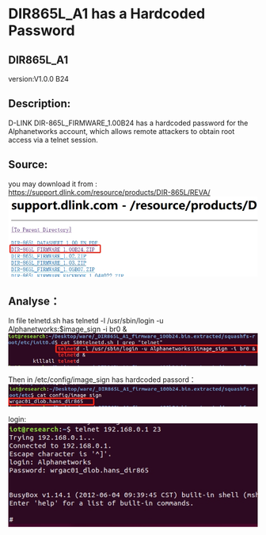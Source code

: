 
# DIR865L_A1 has a Hardcoded Password

## DIR865L_A1 
version:V1.0.0 B24

## Description:
D-LINK DIR-865L_FIRMWARE_1.00B24 has a hardcoded password for the Alphanetworks account, which allows remote attackers to obtain root access via a telnet session.

## Source:
you may download it from : https://support.dlink.com/resource/products/DIR-865L/REVA/
![](https://github.com/IOTSakura/IOT/blob/main/D-Link/img/1.png)

## Analyse：
In file telnetd.sh has telnetd -l /usr/sbin/login -u Alphanetworks:$image_sign -i br0 &
![](./img/2.png) 

Then in /etc/config/image_sign has hardcoded passord：
![](./img/3.png)

login:
![](./img/4.png)
